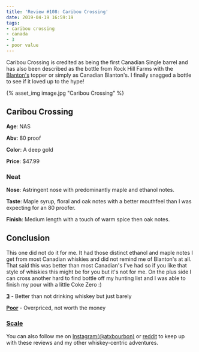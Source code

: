 ```yaml
---
title: 'Review #108: Caribou Crossing'
date: 2019-04-19 16:59:19
tags:
- caribou crossing
- canada
- 3
- poor value
---
```


Caribou Crossing is credited as being the first Canadian Single barrel and has also been described as the bottle from Rock Hill Farms with the [Blanton's](https://atxbourbon.com/2019/04/16/Review-107-Blanton-s-Single-Barrel/) topper or simply as Canadian Blanton's. I finally snagged a bottle to see if it loved up to the hype!

{% asset_img image.jpg "Caribou Crossing" %}

## Caribou Crossing
**Age**: NAS

**Abv**: 80 proof

**Color**: A deep gold 

**Price**: $47.99

### Neat
**Nose**: Astringent nose with predominantly maple and ethanol notes. 

**Taste**: Maple syrup, floral and oak notes with a better mouthfeel than I was expecting for an 80 proofer.

**Finish**: Medium length with a touch of warm spice then oak notes.

## Conclusion
This one did not do it for me. It had those distinct ethanol and maple notes I get from most Canadian whiskies and did not remind me of Blanton's at all. That said this was better than most Canadian's I've had so if you like that style of whiskies this might be for you but it's not for me. On the plus side I can cross another hard to find bottle off my hunting list and I was able to finish my pour with a little Coke Zero :)

[**3**](https://atxbourbon.com/tags/3/) - Better than not drinking whiskey but just barely

[**Poor**](https://atxbourbon.com/tags/poor-value/) - Overpriced, not worth the money

### [Scale](http://atxbourbon.com/Scale/)

You can also follow me on [Instagram(@atxbourbon)](https://www.instagram.com/atxbourbon/) or [reddit](https://www.reddit.com/r/scottmotorraddrinks/) to keep up with these reviews and my other whiskey-centric adventures.

